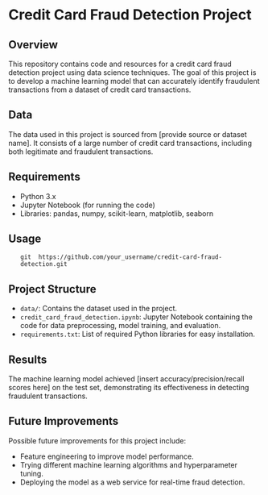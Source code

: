 <!DOCTYPE html>
<html lang="en">
<head>
<meta charset="UTF-8">
<meta name="viewport" content="width=device-width, initial-scale=1.0">
<title>Credit Card Fraud Detection Project</title>
</head>
<body>

<h1>Credit Card Fraud Detection Project</h1>

<h2>Overview</h2>
<p>This repository contains code and resources for a credit card fraud detection project using data science techniques. The goal of this project is to develop a machine learning model that can accurately identify fraudulent transactions from a dataset of credit card transactions.</p>

<h2>Data</h2>
<p>The data used in this project is sourced from [provide source or dataset name]. It consists of a large number of credit card transactions, including both legitimate and fraudulent transactions.</p>

<h2>Requirements</h2>
<ul>
  <li>Python 3.x</li>
  <li>Jupyter Notebook (for running the code)</li>
  <li>Libraries: pandas, numpy, scikit-learn, matplotlib, seaborn</li>
</ul>

<h2>Usage</h2>
<ol>
<code>git  https://github.com/your_username/credit-card-fraud-detection.git</code>

</ol>

<h2>Project Structure</h2>
<ul>
  <li><code>data/</code>: Contains the dataset used in the project.</li>
  <li><code>credit_card_fraud_detection.ipynb</code>: Jupyter Notebook containing the code for data preprocessing, model training, and evaluation.</li>
  <li><code>requirements.txt</code>: List of required Python libraries for easy installation.</li>
</ul>

<h2>Results</h2>
<p>The machine learning model achieved [insert accuracy/precision/recall scores here] on the test set, demonstrating its effectiveness in detecting fraudulent transactions.</p>

<h2>Future Improvements</h2>
<p>Possible future improvements for this project include:</p>
<ul>
  <li>Feature engineering to improve model performance.</li>
  <li>Trying different machine learning algorithms and hyperparameter tuning.</li>
  <li>Deploying the model as a web service for real-time fraud detection.</li>
</ul>


</body>
</html>
